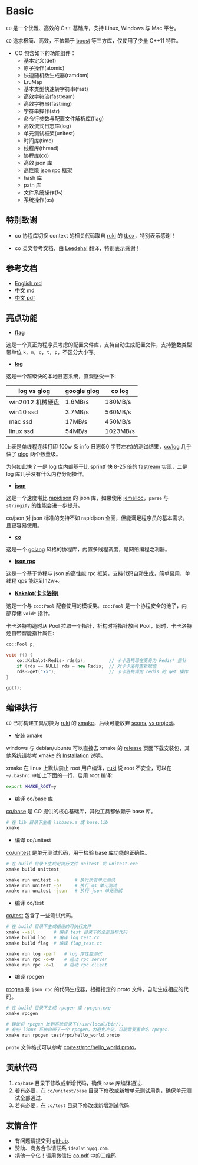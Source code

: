 # Basic

`CO` 是一个优雅、高效的 C++ 基础库，支持 Linux, Windows 与 Mac 平台。  

`CO` 追求极简、高效，不依赖于 [boost](https://www.boost.org/) 等三方库，仅使用了少量 C++11 特性。

- CO 包含如下的功能组件：
    - 基本定义(def)
    - 原子操作(atomic)
    - 快速随机数生成器(ramdom)
    - LruMap
    - 基本类型快速转字符串(fast)
    - 高效字符流(fastream)
    - 高效字符串(fastring)
    - 字符串操作(str)
    - 命令行参数与配置文件解析库(flag)
    - 高效流式日志库(log)
    - 单元测试框架(unitest)
    - 时间库(time)
    - 线程库(thread)
    - 协程库(co)
    - 高效 json 库
    - 高性能 json rpc 框架
    - hash 库
    - path 库
    - 文件系统操作(fs)
    - 系统操作(os)

## 特别致谢

- co 协程库切换 context 的相关代码取自 [ruki](https://github.com/waruqi) 的 [tbox](https://github.com/tboox/tbox)，特别表示感谢！

- co 英文参考文档，由 [Leedehai](https://github.com/Leedehai) 翻译，特别表示感谢！

## 参考文档

- [English md](https://github.com/idealvin/co/tree/master/docs/en)
- [中文 md](https://github.com/idealvin/co/tree/master/docs/cn)
- [中文 pdf](https://code.aliyun.com/idealvin/docs/blob/59670150eb60b1ce11361fb8b45ee68923b41e9f/pdf/co.pdf)

## 亮点功能

- **[flag](https://github.com/idealvin/co/blob/master/base/flag.h)**

这是一个真正为程序员考虑的配置文件库，支持自动生成配置文件，支持整数类型带单位 `k, m, g, t, p`，不区分大小写。

- **[log](https://github.com/idealvin/co/blob/master/base/log.h)**

这是一个超级快的本地日志系统，直观感受一下:  

| log vs glog | google glog | co log |
| ------ | ------ | ------ |
| win2012 机械硬盘 | 1.6MB/s | 180MB/s |
| win10 ssd | 3.7MB/s | 560MB/s |
| mac ssd | 17MB/s | 450MB/s |
| linux ssd | 54MB/s | 1023MB/s |

上表是单线程连续打印 100w 条 info 日志(50 字节左右)的测试结果，[co/log](https://github.com/idealvin/co/blob/master/base/log.h) 几乎快了 [glog](https://github.com/google/glog) 两个数量级。

为何如此快？一是 log 库内部基于比 sprintf 快 8-25 倍的 [fastream](https://github.com/idealvin/co/blob/master/base/fastream.h) 实现，二是 log 库几乎没有什么内存分配操作。

- **[json](https://github.com/idealvin/co/blob/master/base/json.h)**

这是一个速度堪比 [rapidjson](https://github.com/Tencent/rapidjson) 的 json 库，如果使用 [jemalloc](https://github.com/jemalloc/jemalloc)，`parse` 与 `stringify` 的性能会进一步提升。

co/json 对 json 标准的支持不如 rapidjson 全面，但能满足程序员的基本需求，且更容易使用。

- **[co](https://github.com/idealvin/co/tree/master/base/co)**

这是一个 [golang](https://github.com/golang/go) 风格的协程库，内置多线程调度，是网络编程之利器。

- **[json rpc](https://github.com/idealvin/co/blob/master/base/rpc.h)**

这是一个基于协程与 json 的高性能 rpc 框架，支持代码自动生成，简单易用，单线程 qps 能达到 12w+。

- **[Kakalot(卡卡洛特)](https://github.com/idealvin/co/blob/master/base/co/co.h)**

这是一个与 `co::Pool` 配套使用的模板类。`co::Pool` 是一个协程安全的池子，内部存储 `void*` 指针。

卡卡洛特构造时从 Pool 拉取一个指针，析构时将指针放回 Pool，同时，卡卡洛特还自带智能指针属性:

```cpp
co::Pool p;

void f() {
    co::Kakalot<Redis> rds(p);         // 卡卡洛特现在变身为 Redis* 指针
    if (rds == NULL) rds = new Redis;  // 对卡卡洛特重新赋值
    rds->get("xx");                    // 卡卡洛特调用 redis 的 get 操作
}

go(f);
```

## 编译执行

`CO` 已将构建工具切换为 [ruki](https://github.com/waruqi) 的 [xmake](https://github.com/xmake-io/xmake)，后续可能放弃 ~~[scons](https://scons.org/)~~, ~~[vs project](https://visualstudio.microsoft.com/)~~。

- 安装 xmake

windows 与 debian/ubuntu 可以直接去 xmake 的 [release](https://github.com/xmake-io/xmake/releases) 页面下载安装包，其他系统请参考 xmake 的 [Installation](https://xmake.io/#/guide/installation) 说明。

xmake 在 linux 上默认禁止 root 用户编译，[ruki](https://github.com/waruqi) 说 root 不安全，可以在 `~/.bashrc` 中加上下面的一行，启用 root 编译:
```sh
export XMAKE_ROOT=y
```

- 编译 co/base 库

[co/base](https://github.com/idealvin/co/tree/master/base) 是 CO 提供的核心基础库，其他工具都依赖于 base 库。

```sh
# 在 lib 目录下生成 libbase.a 或 base.lib
xmake
```

- 编译 co/unitest

[co/unitest](https://github.com/idealvin/co/tree/master/unitest/base) 是单元测试代码，用于检验 base 库功能的正确性。

```sh
# 在 build 目录下生成可执行文件 unitest 或 unitest.exe
xmake build unittest

xmake run unitest -a      # 执行所有单元测试
xmake run unitest -os     # 执行 os 单元测试
xmake run unitest -json   # 执行 json 单元测试
```

- 编译 co/test

[co/test](https://github.com/idealvin/co/tree/master/test) 包含了一些测试代码。

```sh
# 在 build 目录下生成相应的可执行文件
xmake --all       # 编译 test 目录下的全部目标代码
xmake build log   # 编译 log_test.cc
xmake build flag  # 编译 flag_test.cc

xmake run log -perf   # log 库性能测试
xmake run rpc -c=0    # 启动 rpc server
xmake run rpc -c=1    # 启动 rpc client
```

- 编译 rpcgen

[rpcgen](https://github.com/idealvin/co/tree/master/rpcgen) 是 `json rpc` 的代码生成器，根据指定的 proto 文件，自动生成相应的代码。

```sh
# 在 build 目录下生成 rpcgen 或 rpcgen.exe
xmake rpcgen

# 建议将 rpcgen 放到系统目录下(/usr/local/bin/).
# 有些 linux 系统自带了一个 rpcgen，为避免冲突，可能需要重命名 rpcgen.
xmake run rpcgen test/rpc/hello_world.proto
```

`proto` 文件格式可以参考 [co/test/rpc/hello_world.proto](https://github.com/idealvin/co/blob/master/test/rpc/hello_world.proto)。


## 贡献代码

1. `co/base` 目录下修改或新增代码，确保 `base` 库编译通过.
2. 若有必要，在 `co/unitest/base` 目录下修改或新增单元测试用例，确保单元测试全部通过.
3. 若有必要，在 `co/test` 目录下修改或新增测试代码.


## 友情合作

- 有问题请提交到 [github](https://github.com/idealvin/co/).
- 赞助、商务合作请联系 `idealvin@qq.com`.
- 捐他一个亿！请用微信扫 [co.pdf](https://code.aliyun.com/idealvin/docs/blob/59670150eb60b1ce11361fb8b45ee68923b41e9f/pdf/co.pdf) 中的二维码.
